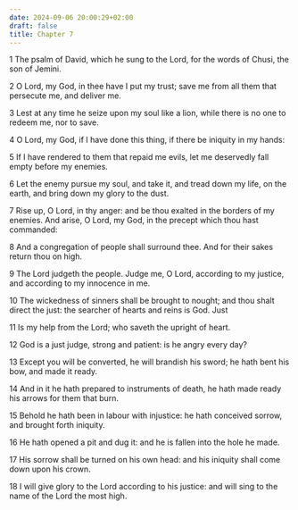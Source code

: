 ```yaml
---
date: 2024-09-06 20:00:29+02:00
draft: false
title: Chapter 7
---
```




1 The psalm of David, which he sung to the Lord, for the words of Chusi, the son of Jemini.

2 O Lord, my God, in thee have I put my trust; save me from all them that persecute me, and deliver me.

3 Lest at any time he seize upon my soul like a lion, while there is no one to redeem me, nor to save.

4 O Lord, my God, if I have done this thing, if there be iniquity in my hands:

5 If I have rendered to them that repaid me evils, let me deservedly fall empty before my enemies.

6 Let the enemy pursue my soul, and take it, and tread down my life, on the earth, and bring down my glory to the dust.

7 Rise up, O Lord, in thy anger: and be thou exalted in the borders of my enemies. And arise, O Lord, my God, in the precept which thou hast commanded:

8 And a congregation of people shall surround thee. And for their sakes return thou on high.

9 The Lord judgeth the people. Judge me, O Lord, according to my justice, and according to my innocence in me.

10 The wickedness of sinners shall be brought to nought; and thou shalt direct the just: the searcher of hearts and reins is God. Just

11 Is my help from the Lord; who saveth the upright of heart.

12 God is a just judge, strong and patient: is he angry every day?

13 Except you will be converted, he will brandish his sword; he hath bent his bow, and made it ready.

14 And in it he hath prepared to instruments of death, he hath made ready his arrows for them that burn.

15 Behold he hath been in labour with injustice: he hath conceived sorrow, and brought forth iniquity.

16 He hath opened a pit and dug it: and he is fallen into the hole he made.

17 His sorrow shall be turned on his own head: and his iniquity shall come down upon his crown.

18 I will give glory to the Lord according to his justice: and will sing to the name of the Lord the most high.

